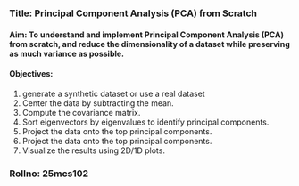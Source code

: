 ### Title: Principal Component Analysis (PCA) from Scratch

#### Aim: To understand and implement Principal Component Analysis (PCA) from scratch, and reduce the dimensionality of a dataset while preserving as much variance as possible.

#### Objectives:
1. generate a synthetic dataset or use a real dataset
2. Center the data by subtracting the mean.
3. Compute the covariance matrix.
4. Sort eigenvectors by eigenvalues to identify principal components.
5. Project the data onto the top principal components.
6. Project the data onto the top principal components.
7. Visualize the results using 2D/1D plots.




### Rollno: 25mcs102
